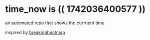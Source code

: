 # time_now is (( 1742036400577 ))

an automated repo that shows the currnent time

inspired by [breakingheatmap](https://github.com/breakingheatmap/breakingheatmap)